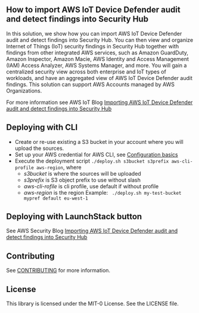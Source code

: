 ## How to import AWS IoT Device Defender audit and detect findings into Security Hub 

In this solution, we show how you can import AWS IoT Device Defender audit and detect findings into Security Hub. You can then view and organize Internet of Things (IoT) security findings in Security Hub together with findings from other integrated AWS services, such as Amazon GuardDuty, Amazon Inspector, Amazon Macie, AWS Identity and Access Management (IAM) Access Analyzer, AWS Systems Manager, and more. You will gain a centralized security view across both enterprise and IoT types of workloads, and have an aggregated view of AWS IoT Device Defender audit findings. This solution can support AWS Accounts managed by AWS Organizations.

For more information see AWS IoT Blog  [Importing AWS IoT Device Defender audit and detect findings into Security Hub](https://aws.amazon.com/blogs/iot/importing-aws-iot-device-defender-audit-and-detect-findings-into-security-hub/) 

## Deploying with CLI

- Create or re-use existing a S3 bucket in your account where you will upload the sources.  
- Set up your AWS credential for AWS CLI, see [Configuration basics](https://docs.aws.amazon.com/cli/latest/userguide/cli-configure-quickstart.html)  
- Execute the deployment script `./deploy.sh s3bucket s3prefix aws-cli-profile aws-region`, where 
  - *s3bucket* is where the sources will be uploaded
  - *s3prefix* is S3 object prefix to use without slash 
  - *aws-cli-rofile* is cli profile, use default if without profile 
  - *aws-region* is the region 
Example:
` ./deploy.sh my-test-bucket mypref default eu-west-1`
 
## Deploying with LaunchStack button

 See AWS Security Blog [Importing AWS IoT Device Defender audit and detect findings into Security Hub](https://aws.amazon.com/blogs/iot/importing-aws-iot-device-defender-audit-and-detect-findings-into-security-hub/)

## Contributing  

See [CONTRIBUTING](CONTRIBUTING.md#security-issue-notifications) for more information.

## License

This library is licensed under the MIT-0 License. See the LICENSE file.

